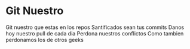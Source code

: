 # Git Nuestro

Git nuestro que estas en los repos
Santificados sean tus commits
Danos hoy nuestro pull de cada dia
Perdona nuestros conflictos 
Como tambien perdonamos los de otros geeks
